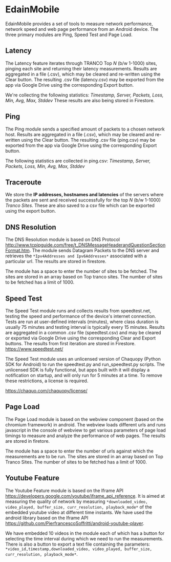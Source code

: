# EdainMobile

EdainMobile provides a set of tools to measure network performance, network speed and web page performance from an Android device. The three primary modules are Ping, Speed Test and Page Load.

## Latency

The Latency feature iterates through TRANCO Top *N* (b/w 1-1000) sites, pinging each site and returning their latency measurements.
Results are aggregated in a file (.csv), which may be cleared and re-written using the Clear button. The resulting .csv file (latency.csv) may be exported from the app via Google Drive using the corresponding Export button. 

We're collecting the following statistics: *Timestamp, Server, Packets, Loss, Min, Avg, Max, Stddev*
These results are also being stored in Firestore.

## Ping

The Ping module sends a specified amount of packets to a chosen network host. Results are aggregated in a file (.csv), which may be cleared and re-written using the Clear button. The resulting .csv file (ping.csv) may be exported from the app via Google Drive using the corresponding Export button. 

The following statistics are collected in ping.csv: *Timestamp, Server, Packets, Loss, Min, Avg, Max, Stddev*

## Traceroute

We store the **IP addresses, hostnames and latencies** of the servers where the packets are sent and received successfully for the top *N* (b/w 1-1000) *Tranco Sites*. These are also saved to a csv file which can be exported using the export button. 

## DNS Resolution

The DNS Resolution module is based on DNS Protocol http://www.tcpipguide.com/free/t_DNSMessageHeaderandQuestionSectionFormat.htm. The module sends Datagram Packets to the DNS server and retrieves the `*Ipv4Addresses and Ipv6Addresses*` associated with a particular url. The results are stored in firestore.

The module has a space to enter the number of sites to be fetched. The sites are stored in an array based on Top tranco sites. The number of sites to be fetched has a limit of 1000.

## Speed Test

The Speed Test module runs and collects results from speedtest.net, testing the speed and performance of the device's internet connection. Tests are run at user-defined intervals (minutes), where class duration is usually 75 minutes and testing interval is typically every 15 minutes. Results are aggregated in a common .csv file (speedtest.csv) and may be cleared or exported via Google Drive using the corresponding Clear and Export buttons.
The results from first iteration are stored in Firestore.
https://www.speedtest.net/

The Speed Test module uses an unlicensed version of Chaquopy (Python SDK for Android) to run the speedtest.py and run_speedtest.py scripts. The unlicensed SDK is fully functional, but apps built with it will display a notification on startup, and will only run for 5 minutes at a time. To remove these restrictions, a license is required.

https://chaquo.com/chaquopy/license/

## Page Load

The Page Load module is based on the webview component (based on the chromium framework) in android. The webview loads different urls and runs javascript in the console of webview to get various parameters of page load timings to measure and analyze the performance of web pages. The results are stored in firetore.

The module has a space to enter the number of urls against which the measurements are to be run. The sites are stored in an array based on Top Tranco Sites. The number of sites to be fetched has a limit of 1000.

## Youtube Feature

The Youtube Feature module is based on the Iframe API https://developers.google.com/youtube/iframe_api_reference. It is aimed at measuring the quality of network by measuring `*downloaded_video, video_played, buffer_size, curr_resolution, playback_mode*` of the embedded youtube video at different time instants. We have used the android library based on the Iframe API https://github.com/PierfrancescoSoffritti/android-youtube-player.

We have embedded 10 videos in the module each of which has a button for selecting the time interval during which we need to run the measurements. There is also a button to export a text file containing the parameters: `*video_id,timestamp,downloaded_video, video_played, buffer_size, curr_resolution, playback_mode*`.


